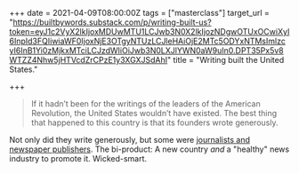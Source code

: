 +++
date = 2021-04-09T08:00:00Z
tags = ["masterclass"]
target_url = "https://builtbywords.substack.com/p/writing-built-us?token=eyJ1c2VyX2lkIjoxMDUwMTU1LCJwb3N0X2lkIjozNDgwOTUxOCwiXyI6InpId3FQIiwiaWF0IjoxNjE3OTgyNTUzLCJleHAiOjE2MTc5ODYxNTMsImlzcyI6InB1Yi0zMjkxMTciLCJzdWIiOiJwb3N0LXJlYWN0aW9uIn0.DPT35Px5v8WTZZ4Nhw5jHTVcdZrCPzE1y3XGXJSdAhI"
title = "Writing built the United States."

+++
> If it hadn’t been for the writings of the leaders of the American Revolution, the United States wouldn’t have existed. The best thing that happened to this country is that its founders wrote generously.

Not only did they write generously, but some were [journalists and newspaper publishers](https://www.amazon.com/gp/product/B004VRP3A0). The bi-product: A new country _and_ a "healthy" news industry to promote it. Wicked-smart.